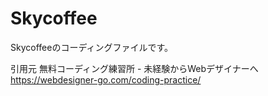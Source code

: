 # Skycoffee
Skycoffeeのコーディングファイルです。

引用元
無料コーディング練習所 - 未経験からWebデザイナーへ
https://webdesigner-go.com/coding-practice/

